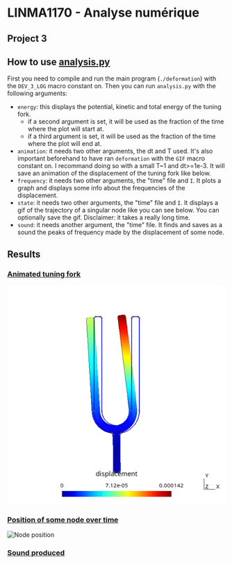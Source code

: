 # LINMA1170 - Analyse numérique
## Project 3

## How to use [analysis.py](analysis.py)
First you need to compile and run the main program (`./deformation`) with the `DEV_3_LOG` macro constant on. Then you can run `analysis.py` with the following arguments:
- `energy`: this displays the potential, kinetic and total energy of the tuning fork. 
    - if a second argument is set, it will be used as the fraction of the time where the plot will start at.
    - if a third argument is set, it will be used as the fraction of the time where the plot will end at.
- `animation`: it needs two other arguments, the dt and T used. It's also important beforehand to have ran `deformation` with the `GIF` macro constant on. I recommand doing so with a small T~1 and dt>=1e-3. It will save an animation of the displacement of the tuning fork like below.
- `frequency`: it needs two other arguments, the "time" file and `I`. It plots a graph and displays some info about the frequencies of the displacement.
- `state`: it needs two other arguments, the "time" file and `I`. It displays a gif of the trajectory of a singular node like you can see below. You can optionally save the gif. Disclaimer: it takes a really long time.
- `sound`: it needs another argument, the "time" file. It finds and saves as a sound the peaks of frequency made by the displacement of some node.

## Results

### [Animated tuning fork](animations_et_sons/animation.gif)
![GIF of displacement](animations_et_sons/animation.gif)

### [Position of some node over time](animations_et_sons/state_93.gif)
![Node position](animations_et_sons/state_93.gif)

### [Sound produced](animations_et_sons/tuning_fork.wav)
